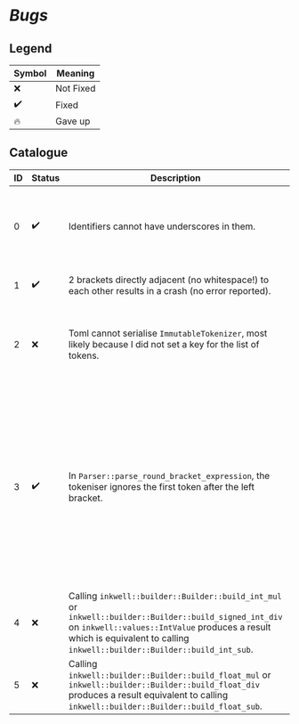 # *Bugs*

## Legend

| Symbol | Meaning |
| ------ | ------- |
| ❌ | Not Fixed |
| ✔️ | Fixed |
| 🔥 | Gave up |

## Catalogue

| ID | Status | Description | Expected Behaviour | Remarks |
| -- | ------ | ----------- | ------------------ | ------- |
| 0 | ✔️ | Identifiers cannot have underscores in them. | Identifiers should be allowed to have underscores anywhere (including identifiers only consisting of underscores). |
| 1 | ✔️ | 2 brackets directly adjacent (no whitespace!) to each other results in a crash (no error reported). | 2 separate tokens for each bracket should appear. |
| 2 | ❌ | Toml cannot serialise `ImmutableTokenizer`, most likely because I did not set a key for the list of tokens. | `cargo run --bin tokenizer -F toml` should not error out but write a valid file. | Rust's `toml` crate is unable to serialise enums with values inside. |
| 3 | ✔️ | In `Parser::parse_round_bracket_expression`, the tokeniser ignores the first token after the left bracket. | It should not be ignoring the first token after the left bracket. | ~~I suspect this is because the function marks the first token after the left bracket as used.~~ I had forgotten to reset the use count for the token to 0 after replacing the token in `ParserToken`. |
| 4 | ❌ | Calling `inkwell::builder::Builder::build_int_mul` or `inkwell::builder::Builder::build_signed_int_div` on `inkwell::values::IntValue` produces a result which is equivalent to calling `inkwell::builder::Builder::build_int_sub`. | Valid multiplication/division for integer values. | See bug 5. |
| 5 | ❌ | Calling `inkwell::builder::Builder::build_float_mul` or `inkwell::builder::Builder::build_float_div` produces a result equivalent to calling `inkwell::builder::Builder::build_float_sub`. | Valid multiplication/division for float values. | See bug 4. |
